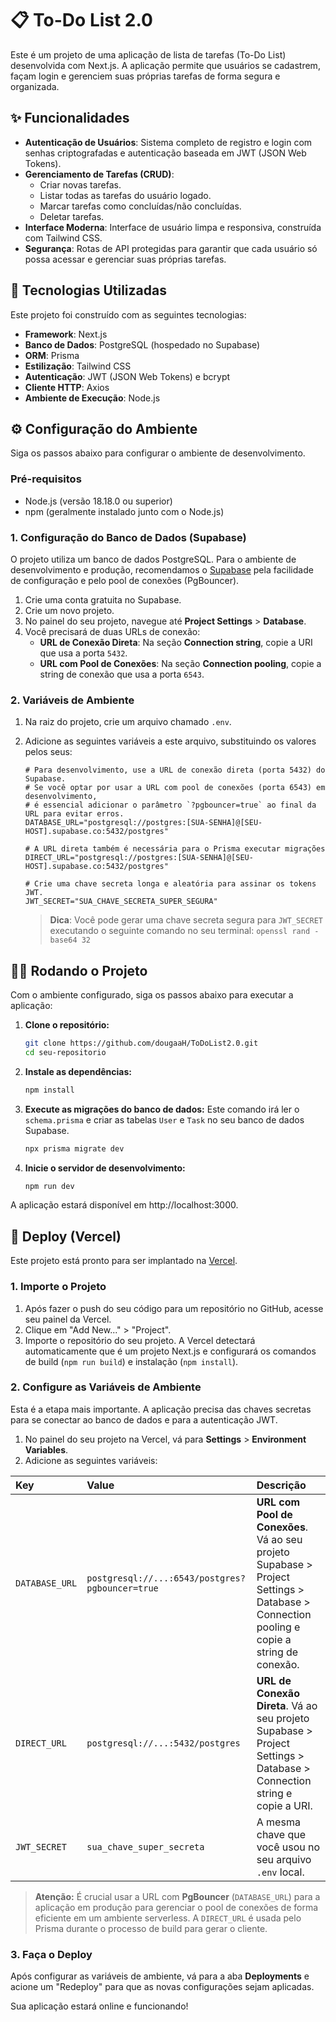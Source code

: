 # 📋 To-Do List 2.0

Este é um projeto de uma aplicação de lista de tarefas (To-Do List) desenvolvida com Next.js. A aplicação permite que usuários se cadastrem, façam login e gerenciem suas próprias tarefas de forma segura e organizada.

## ✨ Funcionalidades

- **Autenticação de Usuários**: Sistema completo de registro e login com senhas criptografadas e autenticação baseada em JWT (JSON Web Tokens).
- **Gerenciamento de Tarefas (CRUD)**:
  - Criar novas tarefas.
  - Listar todas as tarefas do usuário logado.
  - Marcar tarefas como concluídas/não concluídas.
  - Deletar tarefas.
- **Interface Moderna**: Interface de usuário limpa e responsiva, construída com Tailwind CSS.
- **Segurança**: Rotas de API protegidas para garantir que cada usuário só possa acessar e gerenciar suas próprias tarefas.

## 🚀 Tecnologias Utilizadas

Este projeto foi construído com as seguintes tecnologias:

- **Framework**: Next.js
- **Banco de Dados**: PostgreSQL (hospedado no Supabase)
- **ORM**: Prisma
- **Estilização**: Tailwind CSS
- **Autenticação**: JWT (JSON Web Tokens) e bcrypt
- **Cliente HTTP**: Axios
- **Ambiente de Execução**: Node.js

## ⚙️ Configuração do Ambiente

Siga os passos abaixo para configurar o ambiente de desenvolvimento.

### Pré-requisitos

- Node.js (versão 18.18.0 ou superior)
- npm (geralmente instalado junto com o Node.js)

### 1. Configuração do Banco de Dados (Supabase)

O projeto utiliza um banco de dados PostgreSQL. Para o ambiente de desenvolvimento e produção, recomendamos o [Supabase](https://supabase.com/) pela facilidade de configuração e pelo pool de conexões (PgBouncer).

1.  Crie uma conta gratuita no Supabase.
2.  Crie um novo projeto.
3.  No painel do seu projeto, navegue até **Project Settings** > **Database**.
4.  Você precisará de duas URLs de conexão:
    - **URL de Conexão Direta**: Na seção **Connection string**, copie a URI que usa a porta `5432`.
    - **URL com Pool de Conexões**: Na seção **Connection pooling**, copie a string de conexão que usa a porta `6543`.

### 2. Variáveis de Ambiente

1.  Na raiz do projeto, crie um arquivo chamado `.env`.
2.  Adicione as seguintes variáveis a este arquivo, substituindo os valores pelos seus:

    ```env
    # Para desenvolvimento, use a URL de conexão direta (porta 5432) do Supabase.
    # Se você optar por usar a URL com pool de conexões (porta 6543) em desenvolvimento,
    # é essencial adicionar o parâmetro `?pgbouncer=true` ao final da URL para evitar erros.
    DATABASE_URL="postgresql://postgres:[SUA-SENHA]@[SEU-HOST].supabase.co:5432/postgres"

    # A URL direta também é necessária para o Prisma executar migrações
    DIRECT_URL="postgresql://postgres:[SUA-SENHA]@[SEU-HOST].supabase.co:5432/postgres"

    # Crie uma chave secreta longa e aleatória para assinar os tokens JWT.
    JWT_SECRET="SUA_CHAVE_SECRETA_SUPER_SEGURA"
    ```

    > **Dica**: Você pode gerar uma chave secreta segura para `JWT_SECRET` executando o seguinte comando no seu terminal:
    > `openssl rand -base64 32`

## 🏃‍♂️ Rodando o Projeto

Com o ambiente configurado, siga os passos abaixo para executar a aplicação:

1.  **Clone o repositório:**

    ```bash
    git clone https://github.com/dougaaH/ToDoList2.0.git
    cd seu-repositorio
    ```

2.  **Instale as dependências:**

    ```bash
    npm install
    ```

3.  **Execute as migrações do banco de dados:**
    Este comando irá ler o `schema.prisma` e criar as tabelas `User` e `Task` no seu banco de dados Supabase.

    ```bash
    npx prisma migrate dev
    ```

4.  **Inicie o servidor de desenvolvimento:**
    ```bash
    npm run dev
    ```

A aplicação estará disponível em http://localhost:3000.

## 🚀 Deploy (Vercel)

Este projeto está pronto para ser implantado na [Vercel](https://vercel.com/).

### 1. Importe o Projeto

1.  Após fazer o push do seu código para um repositório no GitHub, acesse seu painel da Vercel.
2.  Clique em "Add New..." > "Project".
3.  Importe o repositório do seu projeto. A Vercel detectará automaticamente que é um projeto Next.js e configurará os comandos de build (`npm run build`) e instalação (`npm install`).

### 2. Configure as Variáveis de Ambiente

Esta é a etapa mais importante. A aplicação precisa das chaves secretas para se conectar ao banco de dados e para a autenticação JWT.

1.  No painel do seu projeto na Vercel, vá para **Settings** > **Environment Variables**.
2.  Adicione as seguintes variáveis:

| Key            | Value                                           | Descrição                                                                                                                                |
| :------------- | :---------------------------------------------- | :--------------------------------------------------------------------------------------------------------------------------------------- |
| `DATABASE_URL` | `postgresql://...:6543/postgres?pgbouncer=true` | **URL com Pool de Conexões**. Vá ao seu projeto Supabase > Project Settings > Database > Connection pooling e copie a string de conexão. |
| `DIRECT_URL`   | `postgresql://...:5432/postgres`                | **URL de Conexão Direta**. Vá ao seu projeto Supabase > Project Settings > Database > Connection string e copie a URI.                   |
| `JWT_SECRET`   | `sua_chave_super_secreta`                       | A mesma chave que você usou no seu arquivo `.env` local.                                                                                 |

> **Atenção:** É crucial usar a URL com **PgBouncer** (`DATABASE_URL`) para a aplicação em produção para gerenciar o pool de conexões de forma eficiente em um ambiente serverless. A `DIRECT_URL` é usada pelo Prisma durante o processo de build para gerar o cliente.

### 3. Faça o Deploy

Após configurar as variáveis de ambiente, vá para a aba **Deployments** e acione um "Redeploy" para que as novas configurações sejam aplicadas.

Sua aplicação estará online e funcionando!
